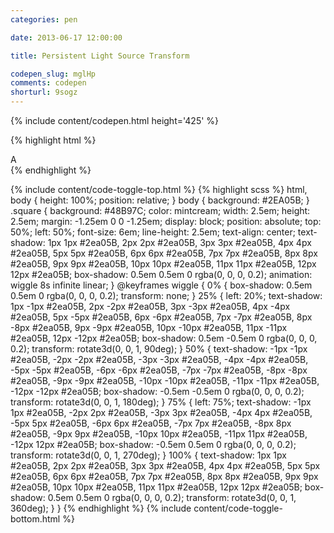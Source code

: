 ```yaml
---
categories: pen

date: 2013-06-17 12:00:00

title: Persistent Light Source Transform

codepen_slug: mglHp
comments: codepen
shorturl: 9sogz
---
```



{% include content/codepen.html height='425' %}

{% highlight html %}
<div class="square">A</div>
{% endhighlight %}

{% include content/code-toggle-top.html %}
{% highlight scss %}
html, body {
    height: 100%;
    position: relative;
}
body {
    background: #2EA05B;
}
.square {
    background: #48B97C;
    color: mintcream;
    width: 2.5em;
    height: 2.5em;
    margin: -1.25em 0 0 -1.25em;
    display: block;
    position: absolute;
    top: 50%;
    left: 50%;
    font-size: 6em;
    line-height: 2.5em;
    text-align: center;
    text-shadow: 1px 1px #2ea05B, 2px 2px #2ea05B, 3px 3px #2ea05B, 4px 4px #2ea05B, 5px 5px #2ea05B, 6px 6px #2ea05B, 7px 7px #2ea05B, 8px 8px #2ea05B, 9px 9px #2ea05B, 10px 10px #2ea05B, 11px 11px #2ea05B, 12px 12px #2ea05B;
    box-shadow: 0.5em 0.5em 0 rgba(0, 0, 0, 0.2);
    animation: wiggle 8s infinite linear;
}
@keyframes wiggle {
    0% {
        box-shadow: 0.5em 0.5em 0 rgba(0, 0, 0, 0.2);
        transform: none;
    }
    25% {
        left: 20%;
        text-shadow: 1px -1px #2ea05B,
                     2px -2px #2ea05B,
                     3px -3px #2ea05B,
                     4px -4px #2ea05B,
                     5px -5px #2ea05B,
                     6px -6px #2ea05B,
                     7px -7px #2ea05B,
                     8px -8px #2ea05B,
                     9px -9px #2ea05B,
                     10px -10px #2ea05B,
                     11px -11px #2ea05B,
                     12px -12px #2ea05B;
        box-shadow: 0.5em -0.5em 0 rgba(0, 0, 0, 0.2);
        transform: rotate3d(0, 0, 1, 90deg);
    }
    50% {
        text-shadow: -1px -1px #2ea05B,
                     -2px -2px #2ea05B,
                     -3px -3px #2ea05B,
                     -4px -4px #2ea05B,
                     -5px -5px #2ea05B,
                     -6px -6px #2ea05B,
                     -7px -7px #2ea05B,
                     -8px -8px #2ea05B,
                     -9px -9px #2ea05B,
                     -10px -10px #2ea05B,
                     -11px -11px #2ea05B,
                     -12px -12px #2ea05B;
        box-shadow: -0.5em -0.5em 0 rgba(0, 0, 0, 0.2);
        transform: rotate3d(0, 0, 1, 180deg);
    }
    75% {
        left: 75%;
        text-shadow: -1px 1px #2ea05B,
                     -2px 2px #2ea05B,
                     -3px 3px #2ea05B,
                     -4px 4px #2ea05B,
                     -5px 5px #2ea05B,
                     -6px 6px #2ea05B,
                     -7px 7px #2ea05B,
                     -8px 8px #2ea05B,
                     -9px 9px #2ea05B,
                     -10px 10px #2ea05B,
                     -11px 11px #2ea05B,
                     -12px 12px #2ea05B;
        box-shadow: -0.5em 0.5em 0 rgba(0, 0, 0, 0.2);
        transform: rotate3d(0, 0, 1, 270deg);
    }
    100% {
        text-shadow: 1px 1px #2ea05B,
                     2px 2px #2ea05B,
                     3px 3px #2ea05B,
                     4px 4px #2ea05B,
                     5px 5px #2ea05B,
                     6px 6px #2ea05B,
                     7px 7px #2ea05B,
                     8px 8px #2ea05B,
                     9px 9px #2ea05B,
                     10px 10px #2ea05B,
                     11px 11px #2ea05B,
                     12px 12px #2ea05B;
        box-shadow: 0.5em 0.5em 0 rgba(0, 0, 0, 0.2);
        transform: rotate3d(0, 0, 1, 360deg);
    }
}
{% endhighlight %}
{% include content/code-toggle-bottom.html %}
